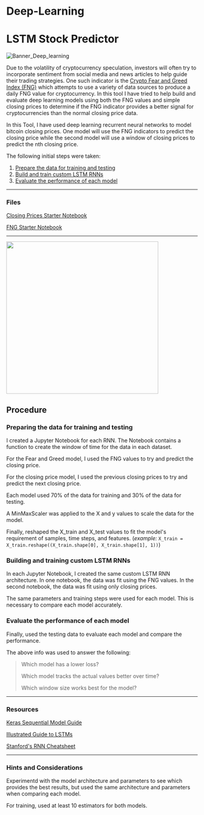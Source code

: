 
# Deep-Learning
# LSTM Stock Predictor

![Banner_Deep_learning](https://user-images.githubusercontent.com/83671629/129911177-8c99be98-9792-4aa0-aae7-1980dd2974ac.jpg)

Due to the volatility of cryptocurrency speculation, investors will often try to incorporate sentiment from social media and news articles to help guide their trading strategies. One such indicator is the [Crypto Fear and Greed Index (FNG)](https://alternative.me/crypto/fear-and-greed-index/) which attempts to use a variety of data sources to produce a daily FNG value for cryptocurrency. In this tool I have tried to help build and evaluate deep learning models using both the FNG values and simple closing prices to determine if the FNG indicator provides a better signal for cryptocurrencies than the normal closing price data.

In this Tool, I have used deep learning recurrent neural networks to model bitcoin closing prices. One model will use the FNG indicators to predict the closing price while the second model will use a window of closing prices to predict the nth closing price.

The following initial steps were taken:

1. [Prepare the data for training and testing](#prepare-the-data-for-training-and-testing)
2. [Build and train custom LSTM RNNs](#build-and-train-custom-lstm-rnns)
3. [Evaluate the performance of each model](#evaluate-the-performance-of-each-model)

- - -

### Files

[Closing Prices Starter Notebook](Starter_Code/lstm_stock_predictor_closing.ipynb)

[FNG Starter Notebook](Starter_Code/lstm_stock_predictor_fng.ipynb)

- - -
<img src="https://user-images.githubusercontent.com/83671629/129913577-20f3e400-504b-4f93-9754-4dd319e01074.jpg"  width="400" height="400">

## Procedure

### Preparing the data for training and testing

I created a Jupyter Notebook for each RNN. The Notebook contains a function to create the window of time for the data in each dataset.

For the Fear and Greed model, I used the FNG values to try and predict the closing price. 

For the closing price model, I used the previous closing prices to try and predict the next closing price.

Each model used 70% of the data for training and 30% of the data for testing.

A MinMaxScaler was applied to the X and y values to scale the data for the model.

Finally, reshaped the X_train and X_test values to fit the model's requirement of samples, time steps, and features. (*example:* `X_train = X_train.reshape((X_train.shape[0], X_train.shape[1], 1))`)

### Building and training custom LSTM RNNs

In each Jupyter Notebook, I created the same custom LSTM RNN architecture. In one notebook, the data was fit using the FNG values. In the second notebook, the data was fit using only closing prices.

The same parameters and training steps were used for each model. This is necessary to compare each model accurately.

### Evaluate the performance of each model

Finally, used the testing data to evaluate each model and compare the performance.

The above info was used to answer the following:

> Which model has a lower loss?
>
> Which model tracks the actual values better over time?
>
> Which window size works best for the model?

- - -

### Resources

[Keras Sequential Model Guide](https://keras.io/getting-started/sequential-model-guide/)

[Illustrated Guide to LSTMs](https://towardsdatascience.com/illustrated-guide-to-lstms-and-gru-s-a-step-by-step-explanation-44e9eb85bf21)

[Stanford's RNN Cheatsheet](https://stanford.edu/~shervine/teaching/cs-230/cheatsheet-recurrent-neural-networks)

- - -

### Hints and Considerations

Experimentd with the model architecture and parameters to see which provides the best results, but used the same architecture and parameters when comparing each model.

For training, used at least 10 estimators for both models.


